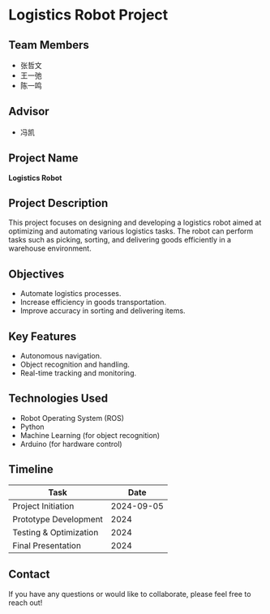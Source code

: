 # Logistics Robot Project

## Team Members
- 张哲文
- 王一弛
- 陈一鸣

## Advisor
- 冯凯

## Project Name
**Logistics Robot**

## Project Description
This project focuses on designing and developing a logistics robot aimed at optimizing and automating various logistics tasks. The robot can perform tasks such as picking, sorting, and delivering goods efficiently in a warehouse environment.

## Objectives
- Automate logistics processes.
- Increase efficiency in goods transportation.
- Improve accuracy in sorting and delivering items.

## Key Features
- Autonomous navigation.
- Object recognition and handling.
- Real-time tracking and monitoring.

## Technologies Used
- Robot Operating System (ROS)
- Python
- Machine Learning (for object recognition)
- Arduino (for hardware control)

## Timeline
| Task                   | Date       |
|-------------------------|------------|
| Project Initiation       | 2024-09-05 |
| Prototype Development    | 2024 |
| Testing & Optimization   | 2024 |
| Final Presentation       | 2024 |

## Contact
If you have any questions or would like to collaborate, please feel free to reach out!
